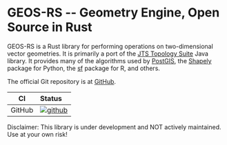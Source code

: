 GEOS-RS -- Geometry Engine, Open Source in Rust
====================================

GEOS-RS is a Rust library for performing operations on two-dimensional vector
geometries. It is primarily a port of the [JTS Topology
Suite](https://github.com/locationtech/jts) Java library.  It provides many of
the algorithms used by [PostGIS](http://www.postgis.net/), the
[Shapely](https://pypi.org/project/Shapely/) package for Python, the
[sf](https://github.com/r-spatial/sf) package for R, and others.

The official Git repository is at [GitHub](https://github.com/UltimateThread/geos-rs).

| CI    | Status |
| :---: | :----- |
| GitHub | [![github](https://github.com/UltimateThread/geos-rs/workflows/RUST/badge.svg?branch/main)](https://github.com/UltimateThread/geos-rs/actions?query=workflow:RUST+branch:main) | 

Disclaimer: This library is under development and NOT actively maintained. Use at your own risk!
